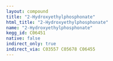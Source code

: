 ```yaml
---
layout: compound
title: "2-Hydroxyethylphosphonate"
html_title: "2-Hydroxyethylphosphonate"
name: "2-Hydroxyethylphosphonate"
kegg_id: C06451
native: false
indirect_only: true
indirect_via: C03557 C05678 C06455
---
```


